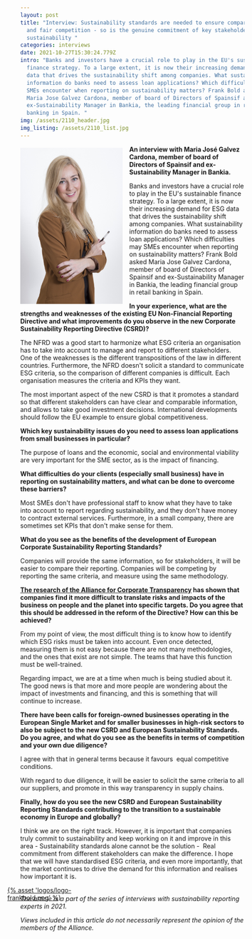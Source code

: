 ```yaml
---
layout: post
title: "Interview: Sustainability standards are needed to ensure comparability
  and fair competition - so is the genuine commitment of key stakeholders to
  sustainability "
categories: interviews
date: 2021-10-27T15:30:24.779Z
intro: "Banks and investors have a crucial role to play in the EU's sustainable
  finance strategy. To a large extent, it is now their increasing demand for ESG
  data that drives the sustainability shift among companies. What sustainability
  information do banks need to assess loan applications? Which difficulties may
  SMEs encounter when reporting on sustainability matters? Frank Bold asked
  Maria Jose Galvez Cardona, member of board of Directors of Spainsif and
  ex-Sustainability Manager in Bankia, the leading financial group in retail
  banking in Spain. "
img: /assets/2110_header.jpg
img_listing: /assets/2110_list.jpg
---
```

<img src="/assets/2110_maria-jose-galvez-cardona.jpg" style="float: left;width: 230px;height: 350px;padding-right: 15px; padding-bottom: 10px; margin-top: 5px;" alt="Isabel Acevedo from A&amp;B Innovative Solutions, a Spanish SME supplying biotech products for cleaning and maintenance" title="Isabel Acevedo from A&amp;B Innovative Solutions, a Spanish SME supplying biotech products for cleaning and maintenance" />

**An interview with Maria José Galvez Cardona, member of board of Directors of Spainsif and ex-Sustainability Manager in Bankia.** 

Banks and investors have a crucial role to play in the EU's sustainable finance strategy. To a large extent, it is now their increasing demand for ESG data that drives the sustainability shift among companies. What sustainability information do banks need to assess loan applications? Which difficulties may SMEs encounter when reporting on sustainability matters? Frank Bold asked Maria Jose Galvez Cardona, member of board of Directors of Spainsif and ex-Sustainability Manager in Bankia, the leading financial group in retail banking in Spain. 

**In your experience, what are the strengths and weaknesses of the existing EU Non-Financial Reporting Directive and what improvements do you observe in the new Corporate Sustainability Reporting Directive (CSRD)?**

The NFRD was a good start to harmonize what ESG criteria an organisation has to take into account to manage and report to different stakeholders. One of the weaknesses is the different transpositions of the law in different countries. Furthermore, the NFRD doesn't solicit a standard to communicate ESG criteria, so the comparison of different companies is difficult. Each organisation measures the criteria and KPIs they want.

The most important aspect of the new CSRD is that it promotes a standard so that different stakeholders can have clear and comparable information, and allows to take good investment decisions. International developments should follow the EU example to ensure global competitiveness.

**Which key sustainability issues do you need to assess loan applications from small businesses in particular?**

The purpose of loans and the economic, social and environmental viability are very important for the SME sector, as is the impact of financing.

**What difficulties do your clients (especially small business) have in reporting on sustainability matters, and what can be done to overcome these barriers?**

Most SMEs don't have professional staff to know what they have to take into account to report regarding sustainability, and they don't have money to contract external services. Furthermore, in a small company, there are sometimes set KPIs that don't make sense for them.  

**What do you see as the benefits of the development of European Corporate Sustainability Reporting Standards?**

Companies will provide the same information, so for stakeholders, it will be easier to compare their reporting. Companies will be competing by reporting the same criteria, and measure using the same methodology.

**[The research of the Alliance for Corporate Transparency](https://www.allianceforcorporatetransparency.org/) has shown that companies find it more difficult to translate risks and impacts of the business on people and the planet into specific targets. Do you agree that this should be addressed in the reform of the Directive? How can this be achieved?**

From my point of view, the most difficult thing is to know how to identify which ESG risks must be taken into account. Even once detected, measuring them is not easy because there are not many methodologies, and the ones that exist are not simple. The teams that have this function must be well-trained.

Regarding impact, we are at a time when much is being studied about it. The good news is that more and more people are wondering about the impact of investments and financing, and this is something that will continue to increase.

**There have been calls for foreign-owned businesses operating in the European Single Market and for smaller businesses in high-risk sectors to also be subject to the new CSRD and European Sustainability Standards. Do you agree, and what do you see as the benefits in terms of competition and your own due diligence?**

I agree with that in general terms because it favours  equal competitive conditions. 

With regard to due diligence, it will be easier to solicit the same criteria to all our suppliers, and promote in this way transparency in supply chains.

**Finally, how do you see the new CSRD and European Sustainability Reporting Standards contributing to the transition to a sustainable economy in Europe and globally?**

I think we are on the right track. However, it is important that companies truly commit to sustainability and keep working on it and improve in this area - Sustainability standards alone cannot be the solution -  Real commitment from different stakeholders can make the difference. I hope that we will have standardised ESG criteria, and even more importantly, that the market continues to drive the demand for this information and realises how important it is. 

<a href="https://en.frankbold.org/" style="
max-width: 200px;
display: block;
margin-left: -29px;
margin-bottom: -29px;">{% asset 'logos/logo-frankbold.png' %}</a>

*The article is a part of the series of interviews with sustainability reporting experts in 2021.* [](https://purposeofcorporation.us10.list-manage.com/subscribe?u=66bafd0ef0d33f5bf8fbe1e87&id=113ab4bd34)

*Views included in this article do not necessarily represent the opinion of the members of the Alliance.*